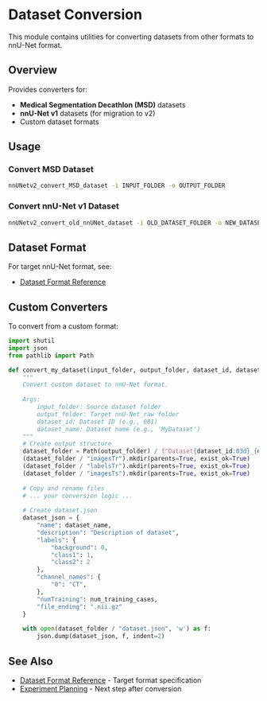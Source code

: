 # Dataset Conversion

This module contains utilities for converting datasets from other formats to nnU-Net format.

## Overview

Provides converters for:

- **Medical Segmentation Decathlon (MSD)** datasets
- **nnU-Net v1** datasets (for migration to v2)
- Custom dataset formats

## Usage

### Convert MSD Dataset

```bash
nnUNetv2_convert_MSD_dataset -i INPUT_FOLDER -o OUTPUT_FOLDER
```

### Convert nnU-Net v1 Dataset

```bash
nnUNetv2_convert_old_nnUNet_dataset -i OLD_DATASET_FOLDER -o NEW_DATASET_FOLDER
```

## Dataset Format

For target nnU-Net format, see:
- [Dataset Format Reference](../documentation/reference/dataset_format.md)

## Custom Converters

To convert from a custom format:

```python
import shutil
import json
from pathlib import Path

def convert_my_dataset(input_folder, output_folder, dataset_id, dataset_name):
    """
    Convert custom dataset to nnU-Net format.
    
    Args:
        input_folder: Source dataset folder
        output_folder: Target nnU-Net_raw folder
        dataset_id: Dataset ID (e.g., 001)
        dataset_name: Dataset name (e.g., 'MyDataset')
    """
    # Create output structure
    dataset_folder = Path(output_folder) / f"Dataset{dataset_id:03d}_{dataset_name}"
    (dataset_folder / "imagesTr").mkdir(parents=True, exist_ok=True)
    (dataset_folder / "labelsTr").mkdir(parents=True, exist_ok=True)
    (dataset_folder / "imagesTs").mkdir(parents=True, exist_ok=True)
    
    # Copy and rename files
    # ... your conversion logic ...
    
    # Create dataset.json
    dataset_json = {
        "name": dataset_name,
        "description": "Description of dataset",
        "labels": {
            "background": 0,
            "class1": 1,
            "class2": 2
        },
        "channel_names": {
            "0": "CT",
        },
        "numTraining": num_training_cases,
        "file_ending": ".nii.gz"
    }
    
    with open(dataset_folder / "dataset.json", 'w') as f:
        json.dump(dataset_json, f, indent=2)
```

## See Also

- [Dataset Format Reference](../documentation/reference/dataset_format.md) - Target format specification
- [Experiment Planning](../experiment_planning/) - Next step after conversion
